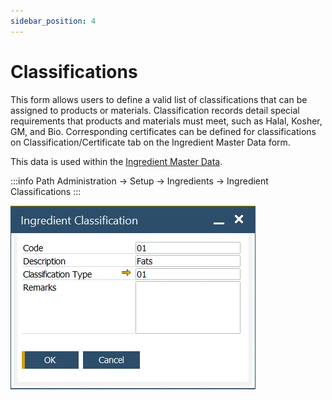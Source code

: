 ```yaml
---
sidebar_position: 4
---
```


# Classifications

This form allows users to define a valid list of classifications that can be assigned to products or materials. Classification records detail special requirements that products and materials must meet, such as Halal, Kosher, GM, and Bio. Corresponding certificates can be defined for classifications on Classification/Certificate tab on the Ingredient Master Data form.

This data is used within the [Ingredient Master Data](../ingredient-master-data.md).

:::info Path
    Administration → Setup → Ingredients → Ingredient Classifications
:::

![Ingredient Classification](./media/classifications/ingredient-classification.webp)
